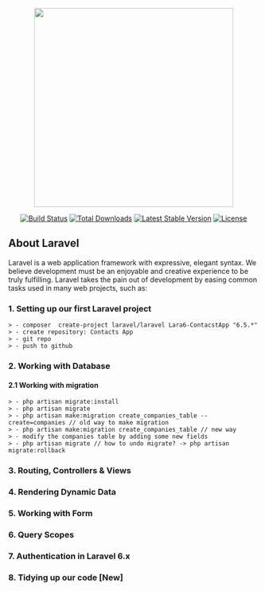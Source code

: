 <p align="center"><img src="https://res.cloudinary.com/dtfbvvkyp/image/upload/v1566331377/laravel-logolockup-cmyk-red.svg" width="400"></p>

<p align="center">
<a href="https://travis-ci.org/laravel/framework"><img src="https://travis-ci.org/laravel/framework.svg" alt="Build Status"></a>
<a href="https://packagist.org/packages/laravel/framework"><img src="https://poser.pugx.org/laravel/framework/d/total.svg" alt="Total Downloads"></a>
<a href="https://packagist.org/packages/laravel/framework"><img src="https://poser.pugx.org/laravel/framework/v/stable.svg" alt="Latest Stable Version"></a>
<a href="https://packagist.org/packages/laravel/framework"><img src="https://poser.pugx.org/laravel/framework/license.svg" alt="License"></a>
</p>

## About Laravel

Laravel is a web application framework with expressive, elegant syntax. We believe development must be an enjoyable and creative experience to be truly fulfilling. Laravel takes the pain out of development by easing common tasks used in many web projects, such as:

### 1. Setting up our first Laravel project

    > - composer  create-project laravel/laravel Lara6-ContacstApp "6.5.*"
    > - create repository: Contacts App
    > - git repo
    > - push to github

### 2. Working with Database

#### 2.1 Working with migration

    > - php artisan migrate:install
    > - php artisan migrate
    > - php artisan make:migration create_companies_table --create=companies // old way to make migration
    > - php artisan make:migration create_companies_table // new way
    > - modify the companies table by adding some new fields
    > - php artisan migrate // how to undo migrate? -> php artisan migrate:rollback


### 3. Routing, Controllers & Views

### 4. Rendering Dynamic Data

### 5. Working with Form

### 6. Query Scopes

### 7. Authentication in Laravel 6.x

### 8. Tidying up our code [New]
